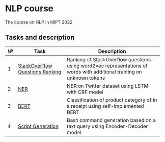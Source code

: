 # NLP course
The course on NLP in MIPT 2022

## Tasks and description
| №  | Task                                                                               | Description                                                                                                           |
|----|------------------------------------------------------------------------------------|-----------------------------------------------------------------------------------------------------------------------|
| 1  | [StackOverflow Questions Ranking](StackOverflow%20Questions%20Ranking/task1.ipynb) | Ranking of StackOverflow questions using word2vec representations of words with additional training on unknown tokens |
| 2  | [NER](NER/lab_tagging.ipynb)                                                       | NER on Twitter dataset using LSTM with CRF model                                                                      |
| 3  | [BERT](BERT/task3_bert.ipynb)                                                      | Classification of product category of in a receipt using self-implemented BERT                                        |
| 4  | [Script Generation](Script%20Generation/task1.ipynb)                               | Bash command generation based on a text query using Encoder-Decoder model                                             |
